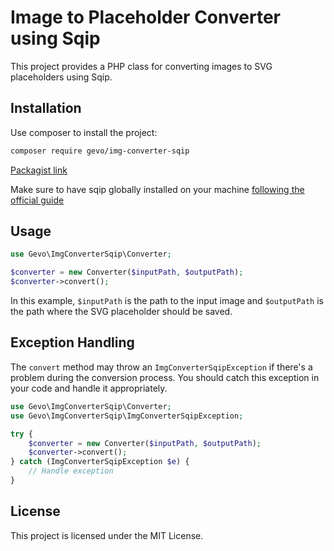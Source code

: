 # Image to Placeholder Converter using Sqip

This project provides a PHP class for converting images to SVG placeholders using Sqip.

## Installation

Use composer to install the project:

```bash
composer require gevo/img-converter-sqip
```

[Packagist link](https://packagist.org/packages/gevo/sqip_img_converter)

Make sure to have sqip globally installed on your machine [following the official guide](https://github.com/axe312ger/sqip?tab=readme-ov-file#CLI)

## Usage

```php
use Gevo\ImgConverterSqip\Converter;

$converter = new Converter($inputPath, $outputPath);
$converter->convert();
```

In this example, `$inputPath` is the path to the input image and `$outputPath` is the path where the SVG placeholder should be saved.

## Exception Handling

The `convert` method may throw an `ImgConverterSqipException` if there's a problem during the conversion process. You should catch this exception in your code and handle it appropriately.

```php
use Gevo\ImgConverterSqip\Converter;
use Gevo\ImgConverterSqip\ImgConverterSqipException;

try {
    $converter = new Converter($inputPath, $outputPath);
    $converter->convert();
} catch (ImgConverterSqipException $e) {
    // Handle exception
}
```

## License

This project is licensed under the MIT License.